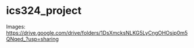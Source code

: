 # ics324_project

Images: 
https://drive.google.com/drive/folders/1DsXmcksNLKG5LyCngOHOsip0m5QNqed_?usp=sharing

